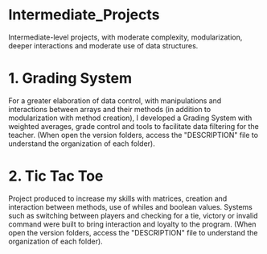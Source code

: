 # Intermediate_Projects  
Intermediate-level projects, with moderate complexity, modularization, deeper interactions and moderate use of data structures.

# 1. Grading System 
For a greater elaboration of data control, with manipulations and interactions between arrays and their methods (in addition to modularization with method creation), I developed a Grading System with weighted averages, grade control and tools to facilitate data filtering for the teacher.
(When open the version folders, access the "DESCRIPTION" file to understand the organization of each folder).
 
# 2. Tic Tac Toe

Project produced to increase my skills with matrices, creation and interaction between methods, use of whiles and boolean values. Systems such as switching between players and checking for a tie, victory or invalid command were built to bring interaction and loyalty to the program.
(When open the version folders, access the "DESCRIPTION" file to understand the organization of each folder). 
 
